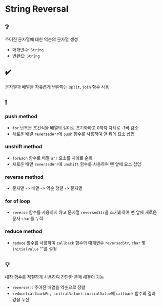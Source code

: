 # String Reversal

## ❔
주어진 문자열에 대한 역순의 문자열 생성
- 매개변수: ```String```
- 반환값: ```String```

## ✔️
문자열과 배열을 자유롭게 변환하는 ```split```, ```join``` 함수 사용

## ❕
### push method
- ```for``` 반복문 조건식을 배열의 길이로 초기화하고 0까지 차례로 -1씩 감소
- 새로운 배열 ```reversedArr```에 ```push``` 함수를 사용하여 맨 뒤에 요소 삽입

### unshift method
- ```forEach``` 함수로 배열 ```arr``` 요소를 차례로 순회
- 새로운 배열 ```reversedArr```에 ```unshift``` 함수를 사용하여 맨 앞에 요소 삽입

### reverse method
- 문자열 -> 배열 -> 역순 정렬 -> 문자열

### for of loop
- ```reverse``` 함수를 사용하지 않고 문자열 ```reversedStr```을 초기화하여 맨 앞에 새로운 문자 ```char```를 누적

### reduce method
- ```reduce``` 함수를 사용하여 ```callback``` 함수의 매개변수 ```reversedStr```, ```char``` 및 ```initialValue``` ""를 설정

## 💡
내장 함수를 적절하게 사용하여 간단한 문제 해결이 가능
- ```reverse()```: 주어진 배열을 역순으로 정렬
- ```reduce(callbackFn, initialValue)```: ```initialValue```에 ```callback``` 함수의 결과값을 누산
